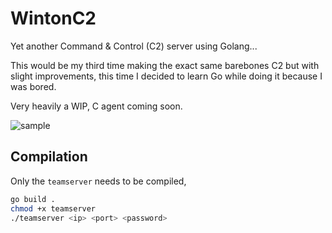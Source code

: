 # WintonC2
Yet another Command & Control (C2) server using Golang...

This would be my third time making the exact same barebones C2 but with slight improvements, this time I decided to learn Go while doing it because I was bored.

Very heavily a WIP, C agent coming soon.

![sample](https://i.imgur.com/5owJ9Cg.png)

## Compilation
Only the `teamserver` needs to be compiled,
```bash
go build .
chmod +x teamserver
./teamserver <ip> <port> <password>
```
